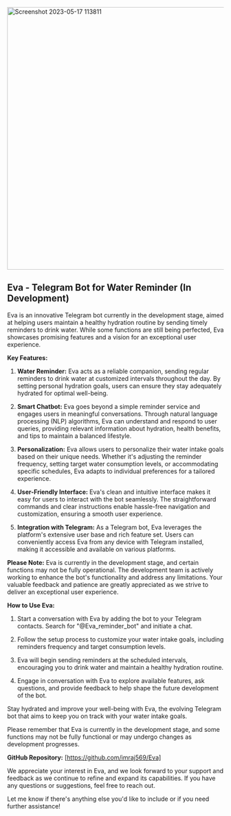 <img width="609" alt="Screenshot 2023-05-17 113811" src="https://github.com/imraj569/imraj569/assets/53007802/f5ee0f25-09a7-4244-8c68-3972452351d4">

## Eva - Telegram Bot for Water Reminder (In Development)

Eva is an innovative Telegram bot currently in the development stage, aimed at helping users maintain a healthy hydration routine by sending timely reminders to drink water. While some functions are still being perfected, Eva showcases promising features and a vision for an exceptional user experience.

**Key Features:**

1. **Water Reminder:** Eva acts as a reliable companion, sending regular reminders to drink water at customized intervals throughout the day. By setting personal hydration goals, users can ensure they stay adequately hydrated for optimal well-being.

2. **Smart Chatbot:** Eva goes beyond a simple reminder service and engages users in meaningful conversations. Through natural language processing (NLP) algorithms, Eva can understand and respond to user queries, providing relevant information about hydration, health benefits, and tips to maintain a balanced lifestyle.

3. **Personalization:** Eva allows users to personalize their water intake goals based on their unique needs. Whether it's adjusting the reminder frequency, setting target water consumption levels, or accommodating specific schedules, Eva adapts to individual preferences for a tailored experience.

4. **User-Friendly Interface:** Eva's clean and intuitive interface makes it easy for users to interact with the bot seamlessly. The straightforward commands and clear instructions enable hassle-free navigation and customization, ensuring a smooth user experience.

5. **Integration with Telegram:** As a Telegram bot, Eva leverages the platform's extensive user base and rich feature set. Users can conveniently access Eva from any device with Telegram installed, making it accessible and available on various platforms.

**Please Note:** Eva is currently in the development stage, and certain functions may not be fully operational. The development team is actively working to enhance the bot's functionality and address any limitations. Your valuable feedback and patience are greatly appreciated as we strive to deliver an exceptional user experience.

**How to Use Eva:**

1. Start a conversation with Eva by adding the bot to your Telegram contacts. Search for "@Eva_reminder_bot" and initiate a chat.

2. Follow the setup process to customize your water intake goals, including reminders frequency and target consumption levels.

3. Eva will begin sending reminders at the scheduled intervals, encouraging you to drink water and maintain a healthy hydration routine.

4. Engage in conversation with Eva to explore available features, ask questions, and provide feedback to help shape the future development of the bot.

Stay hydrated and improve your well-being with Eva, the evolving Telegram bot that aims to keep you on track with your water intake goals.

Please remember that Eva is currently in the development stage, and some functions may not be fully functional or may undergo changes as development progresses.

**GitHub Repository:** [https://github.com/imraj569/Eva]

We appreciate your interest in Eva, and we look forward to your support and feedback as we continue to refine and expand its capabilities. If you have any questions or suggestions, feel free to reach out.

Let me know if there's anything else you'd like to include or if you need further assistance!
